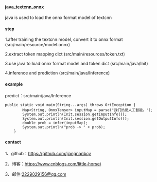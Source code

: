 #### java_textcnn_onnx
java is used to load the onnx format model of textcnn

#### step
1.after training the textcnn model, convert it to onnx format (src/main/resource/model.onnx)

2.extract token mapping dict (src/main/resources/token.txt)

3.use java to load onnx format model and token dict (src/main/java/Init)

4.inference and prediction (src/main/java/Inference)

#### example
predict：src/main/java/Inference
```
public static void main(String...args) throws OrtException {
        Map<String, OnnxTensor> inputMap = parse("我们热爱人工智能。");
        System.out.println(Init.session.getInputInfo());
        System.out.println(Init.session.getOutputInfo());
        double prob = infer(inputMap);
        System.out.println("prob -> " + prob);
    }
```

#### contact

1、github：https://github.com/jiangnanboy

2、博客：https://www.cnblogs.com/little-horse/

3、邮件:2229029156@qq.com


